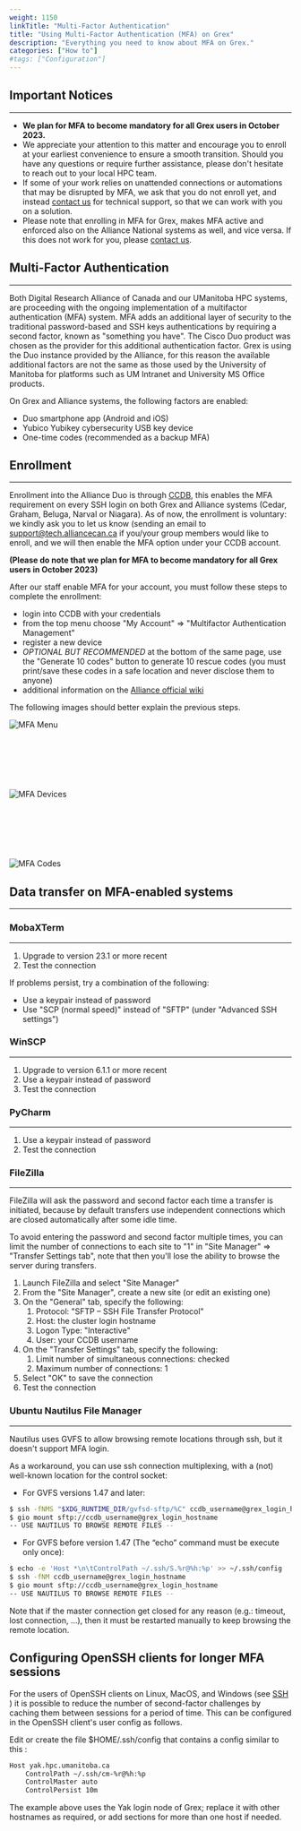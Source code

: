 ```yaml
---
weight: 1150
linkTitle: "Multi-Factor Authentication"
title: "Using Multi-Factor Authentication (MFA) on Grex"
description: "Everything you need to know about MFA on Grex."
categories: ["How to"]
#tags: ["Configuration"]
---
```


## Important Notices
---

- **We plan for MFA to become mandatory for all Grex users in October 2023.**
- We appreciate your attention to this matter and encourage you to enroll at your earliest convenience to ensure a smooth transition. Should you have any questions or require further assistance, please don't hesitate to reach out to your local HPC team.
- If some of your work relies on unattended connections or automations that may be disrupted by MFA, we ask that you do not enroll yet, and instead [contact us](mailto:support@tech.alliancecan.ca) for technical support, so that we can work with you on a solution.
- Please note that enrolling in MFA for Grex, makes MFA active and enforced also on the Alliance National systems as well, and vice versa. If this does not work for you, please [contact us](mailto:support@tech.alliancecan.ca).

## Multi-Factor Authentication
---

Both Digital Research Alliance of Canada and our UManitoba HPC systems, are proceeding with the ongoing implementation of a multifactor authentication (MFA) system.
MFA adds an additional layer of security to the traditional password-based and SSH keys authentications by requiring a second factor, known as "something you have".
The Cisco Duo product was chosen as the provider for this additional authentication factor.
Grex is using the Duo instance provided by the Alliance, for this reason the available additional factors are not the same as those used by the University of Manitoba for platforms such as UM Intranet and University MS Office products.

On Grex and Alliance systems, the following factors are enabled:

- Duo smartphone app (Android and iOS)
- Yubico Yubikey cybersecurity USB key device
- One-time codes (recommended as a backup MFA)

## Enrollment
---

Enrollment into the Alliance Duo is through [CCDB](https://ccdb.alliancecan.ca), this enables the MFA requirement on every SSH login on both Grex and Alliance systems (Cedar, Graham, Beluga, Narval or Niagara).
As of now, the enrollment is voluntary: we kindly ask you to let us know (sending an email to [support@tech.alliancecan.ca](mailto:support@tech.alliancecan.ca) if you/your group members would like to enroll, and we will then enable the MFA option under your CCDB account.

**(Please do note that we plan for MFA to become mandatory for all Grex users in October 2023)**

After our staff enable MFA for your account, you must follow these steps to complete the enrollment:

- login into CCDB with your credentials
- from the top menu choose "My Account" => "Multifactor Authentication Management"
- register a new device
- *OPTIONAL BUT RECOMMENDED* at the bottom of the same page, use the "Generate 10 codes" button to generate 10 rescue codes (you must print/save these codes in a safe location and never disclose them to anyone)
- additional information on the [Alliance official wiki](https://docs.alliancecan.ca/wiki/Multifactor_authentication)

The following images should better explain the previous steps.

![MFA Menu](/mfa/01_mfa_menu.png)

&nbsp;

&nbsp;

&nbsp;

![MFA Devices](/mfa/02_mfa_device.png)

&nbsp;

&nbsp;

&nbsp;

![MFA Codes](/mfa/03_mfa_codes.png)

## Data transfer on MFA-enabled systems
---

### MobaXTerm
---

1. Upgrade to version 23.1 or more recent
2. Test the connection

If problems persist, try a combination of the following:

- Use a keypair instead of password
- Use "SCP (normal speed)" instead of "SFTP" (under "Advanced SSH settings")

### WinSCP
---

1. Upgrade to version 6.1.1 or more recent
2. Use a keypair instead of password
3. Test the connection

### PyCharm
---

1. Use a keypair instead of password
2. Test the connection

### FileZilla
---

FileZilla will ask the password and second factor each time a transfer is initiated, because by default transfers use independent connections which are closed automatically after some idle time.

To avoid entering the password and second factor multiple times, you can limit the number of connections to each site to "1" in "Site Manager" => "Transfer Settings tab", note that then you'll lose the ability to browse the server during transfers.

1. Launch FileZilla and select "Site Manager"
2. From the "Site Manager", create a new site (or edit an existing one)
3. On the "General" tab, specify the following:
   1. Protocol: "SFTP – SSH File Transfer Protocol"
   2. Host: the cluster login hostname
   3. Logon Type: "Interactive"
   4. User: your CCDB username
4. On the "Transfer Settings" tab, specify the following:
   1. Limit number of simultaneous connections: checked
   2. Maximum number of connections: 1
5. Select "OK" to save the connection
6. Test the connection

### Ubuntu Nautilus File Manager
---

Nautilus uses GVFS to allow browsing remote locations through ssh, but it doesn't support MFA login.

As a workaround, you can use ssh connection multiplexing, with a (not) well-known location for the control socket:

- For GVFS versions 1.47 and later:
```bash
$ ssh -fNMS "$XDG_RUNTIME_DIR/gvfsd-sftp/%C" ccdb_username@grex_login_hostname
$ gio mount sftp://ccdb_username@grex_login_hostname
-- USE NAUTILUS TO BROWSE REMOTE FILES --
````

- For GVFS before version 1.47 (The “echo” command must be execute only once):
```bash
$ echo -e 'Host *\n\tControlPath ~/.ssh/S.%r@%h:%p' >> ~/.ssh/config
$ ssh -fNM ccdb_username@grex_login_hostname
$ gio mount sftp://ccdb_username@grex_login_hostname
-- USE NAUTILUS TO BROWSE REMOTE FILES --
```

Note that if the master connection get closed for any reason (e.g.: timeout, lost connection, ...), then it must be restarted manually to keep browsing the remote location.

## Configuring OpenSSH clients for longer MFA sessions

For the users of OpenSSH clients on Linux, MacOS, and Windows (see [SSH](/connecting/ssh) ) it is possible to reduce the number of second-factor challenges by caching them between sessions for a period of time. This can be configured in the OpenSSH client's user config as follows. 

Edit or create the file $HOME/.ssh/config that contains a config similar to this :


```bash
Host yak.hpc.umanitoba.ca
    ControlPath ~/.ssh/cm-%r@%h:%p
    ControlMaster auto
    ControlPersist 10m
```

The example above uses the Yak login node of Grex; replace it with other hostnames as required, or add sections for more than one host if needed.


<!-- {{< treeview display="tree" />}} -->

<!-- Changes and update:
* 
*
*
-->
